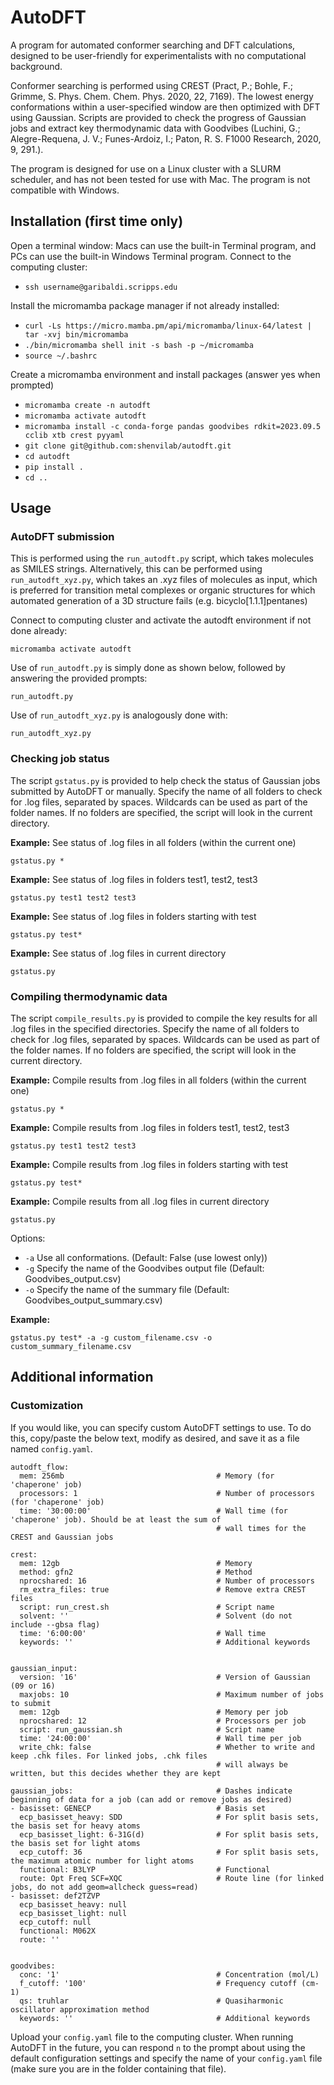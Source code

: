 # AutoDFT
A program for automated conformer searching and DFT calculations, designed
to be user-friendly for experimentalists with no computational background.

Conformer searching is performed using CREST (Pract, P.; Bohle, F.; Grimme, S.
Phys. Chem. Chem. Phys. 2020, 22, 7169). The lowest energy conformations within
a user-specified window are then optimized with DFT using Gaussian.
Scripts are provided to check the progress of Gaussian jobs and extract key
thermodynamic data with Goodvibes (Luchini, G.; Alegre-Requena, J. V.;
Funes-Ardoiz, I.; Paton, R. S. F1000 Research, 2020, 9, 291.).

The program is designed for use on a Linux cluster with a SLURM scheduler,
and has not been tested for use with Mac. The program is not compatible with
Windows.

## Installation (first time only)
Open a terminal window: Macs can use the built-in Terminal program, and PCs
can use the built-in Windows Terminal program. Connect to the computing cluster:
- ```ssh username@garibaldi.scripps.edu```

Install the micromamba package manager if not already installed:
- ```curl -Ls https://micro.mamba.pm/api/micromamba/linux-64/latest | tar -xvj bin/micromamba```
- ```./bin/micromamba shell init -s bash -p ~/micromamba```
- ```source ~/.bashrc```

Create a micromamba environment and install packages (answer yes when prompted)
- ```micromamba create -n autodft```
- ```micromamba activate autodft```
- ```micromamba install -c conda-forge pandas goodvibes rdkit=2023.09.5 cclib xtb crest pyyaml```
- ```git clone git@github.com:shenvilab/autodft.git```
- ```cd autodft```
- ```pip install .```
- ```cd ..```

## Usage

### AutoDFT submission
This is performed using the ```run_autodft.py``` script, which takes molecules as 
SMILES strings. Alternatively, this can be performed using ```run_autodft_xyz.py```,
which takes an .xyz files of molecules as input, which is preferred for
transition metal complexes or organic structures for which automated generation
of a 3D structure fails (e.g. bicyclo[1.1.1]pentanes)

Connect to computing cluster and activate the autodft environment if not
done already:
```
micromamba activate autodft
```

Use of ```run_autodft.py``` is simply done as shown below, followed by answering
the provided prompts:
```
run_autodft.py
```

Use of ```run_autodft_xyz.py``` is analogously done with:
```
run_autodft_xyz.py
```

### Checking job status
The script ```gstatus.py``` is provided to help check the status of Gaussian
jobs submitted by AutoDFT or manually. Specify the name of all folders to check
for .log files, separated by spaces. Wildcards can be used as part of the folder
names. If no folders are specified, the script will look in the current
directory.

**Example:** See status of .log files in all folders (within the current one)
```
gstatus.py *
```
**Example:** See status of .log files in folders test1, test2, test3
```
gstatus.py test1 test2 test3
```
**Example:** See status of .log files in folders starting with test
```
gstatus.py test*
```
**Example:** See status of .log files in current directory
```
gstatus.py
```

### Compiling thermodynamic data
The script ```compile_results.py``` is provided to compile the key results for
all .log files in the specified directories. Specify the name of all folders to
check for .log files, separated by spaces. Wildcards can be used as part of the
folder names. If no folders are specified, the script will look in the current
directory.

**Example:** Compile results from .log files in all folders (within the current one)
```
gstatus.py *
```
**Example:** Compile results from .log files in folders test1, test2, test3
```
gstatus.py test1 test2 test3
```
**Example:** Compile results from .log files in folders starting with test
```
gstatus.py test*
```
**Example:** Compile results from all .log files in current directory
```
gstatus.py
```

Options:
- ```-a``` Use all conformations. (Default: False (use lowest only))
- ```-g``` Specify the name of the Goodvibes output file (Default: Goodvibes_output.csv)
- ```-o``` Specify the name of the summary file (Default: Goodvibes_output_summary.csv)

**Example:**
```
gstatus.py test* -a -g custom_filename.csv -o custom_summary_filename.csv
```

## Additional information

### Customization
If you would like, you can specify custom AutoDFT settings to use. To do this,
copy/paste the below text, modify as desired, and save it as a file named ```config.yaml```.

```
autodft_flow:         
  mem: 256mb                                  # Memory (for 'chaperone' job)
  processors: 1                               # Number of processors (for 'chaperone' job)
  time: '30:00:00'                            # Wall time (for 'chaperone' job). Should be at least the sum of
                                              # wall times for the CREST and Gaussian jobs

crest:
  mem: 12gb                                   # Memory
  method: gfn2                                # Method
  nprocshared: 16                             # Number of processors
  rm_extra_files: true                        # Remove extra CREST files
  script: run_crest.sh                        # Script name
  solvent: ''                                 # Solvent (do not include --gbsa flag)
  time: '6:00:00'                             # Wall time
  keywords: ''                                # Additional keywords


gaussian_input:
  version: '16'                               # Version of Gaussian (09 or 16)
  maxjobs: 10                                 # Maximum number of jobs to submit
  mem: 12gb                                   # Memory per job
  nprocshared: 12                             # Processors per job
  script: run_gaussian.sh                     # Script name
  time: '24:00:00'                            # Wall time per job
  write_chk: false                            # Whether to write and keep .chk files. For linked jobs, .chk files
                                              # will always be written, but this decides whether they are kept

gaussian_jobs:                                # Dashes indicate beginning of data for a job (can add or remove jobs as desired)
- basisset: GENECP                            # Basis set
  ecp_basisset_heavy: SDD                     # For split basis sets, the basis set for heavy atoms
  ecp_basisset_light: 6-31G(d)                # For split basis sets, the basis set for light atoms
  ecp_cutoff: 36                              # For split basis sets, the maximum atomic number for light atoms
  functional: B3LYP                           # Functional
  route: Opt Freq SCF=XQC                     # Route line (for linked jobs, do not add geom=allcheck guess=read)
- basisset: def2TZVP
  ecp_basisset_heavy: null
  ecp_basisset_light: null
  ecp_cutoff: null
  functional: M062X
  route: ''


goodvibes:
  conc: '1'                                   # Concentration (mol/L)
  f_cutoff: '100'                             # Frequency cutoff (cm-1)
  qs: truhlar                                 # Quasiharmonic oscillator approximation method
  keywords: ''                                # Additional keywords
```

Upload your ```config.yaml``` file to the computing cluster. When running
AutoDFT in the future, you can respond ```n``` to the prompt about using the
default configuration settings and specify the name of your ```config.yaml```
file (make sure you are in the folder containing that file).